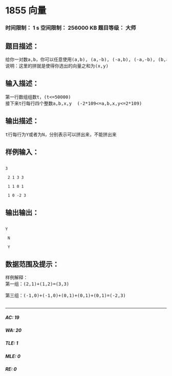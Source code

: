 # 1855 向量   
### 时间限制： 1 s     空间限制： 256000 KB     题目等级： 大师  
## 题目描述：  

<pre>
给你一对数a,b，你可以任意使用(a,b), (a,-b), (-a,b), (-a,-b), (b,a), (b,-a), (-b,a), (-b,-a)这些向量，问你能不能拼出另一个向量(x,y)。
说明：这里的拼就是使得你选出的向量之和为(x,y)
</pre>
  
  
## 输入描述：  

<pre>
第一行数组组数t，(t<=50000)
接下来t行每行四个整数a,b,x,y  (-2*109<=a,b,x,y<=2*109)
</pre>
  
  
## 输出描述：  

<pre>
t行每行为Y或者为N，分别表示可以拼出来，不能拼出来
</pre>
  
  
## 样例输入：  

<pre><code>
3  
  
 2 1 3 3  
  
 1 1 0 1  
  
 1 0 -2 3
</code></pre>
  
  
## 输出输出：  

<pre><code>
Y  
  
 N  
  
 Y
</code></pre>
  
  
## 数据范围及提示：  

<pre>
样例解释：  
第一组：(2,1)+(1,2)=(3,3)  
  
第三组：(-1,0)+(-1,0)+(0,1)+(0,1)+(0,1)=(-2,3)
 
</pre>
  
  
***  

##### AC: 19  
##### WA: 20  
##### TLE: 1  
##### MLE: 0  
##### RE: 0  
